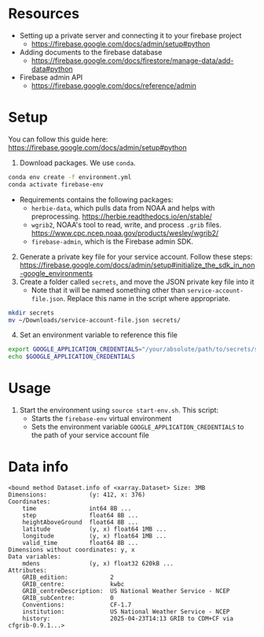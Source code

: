 # Resources
- Setting up a private server and connecting it to your firebase project
    - https://firebase.google.com/docs/admin/setup#python
- Adding documents to the firebase database
    - https://firebase.google.com/docs/firestore/manage-data/add-data#python
- Firebase admin API
    - https://firebase.google.com/docs/reference/admin
# Setup
You can follow this guide here: https://firebase.google.com/docs/admin/setup#python
1. Download packages. We use `conda`.
``` bash
conda env create -f environment.yml
conda activate firebase-env
```
- Requirements contains the following packages:
    - `herbie-data`, which pulls data from NOAA and helps with preprocessing. https://herbie.readthedocs.io/en/stable/
    - `wgrib2`, NOAA's tool to read, write, and process `.grib` files. https://www.cpc.ncep.noaa.gov/products/wesley/wgrib2/
    - `firebase-admin`, which is the Firebase admin SDK.
2. Generate a private key file for your service account. Follow these steps: https://firebase.google.com/docs/admin/setup#initialize_the_sdk_in_non-google_environments
3. Create a folder called `secrets`, and move the JSON private key file into it
    - Note that it will be named something other than `service-account-file.json`. Replace this name in the script where appropriate.
``` bash
mkdir secrets
mv ~/Downloads/service-account-file.json secrets/
```
4. Set an environment variable to reference this file
```bash
export GOOGLE_APPLICATION_CREDENTIALS="/your/absolute/path/to/secrets/service-account-file.json"
echo $GOOGLE_APPLICATION_CREDENTIALS
```
# Usage
1. Start the environment using `source start-env.sh`. This script:
    - Starts the `firebase-env` virtual environment
    - Sets the environment variable `GOOGLE_APPLICATION_CREDENTIALS` to the path of your service account file
# Data info
```
<bound method Dataset.info of <xarray.Dataset> Size: 3MB
Dimensions:            (y: 412, x: 376)
Coordinates:
    time               int64 8B ...
    step               float64 8B ...
    heightAboveGround  float64 8B ...
    latitude           (y, x) float64 1MB ...
    longitude          (y, x) float64 1MB ...
    valid_time         float64 8B ...
Dimensions without coordinates: y, x
Data variables:
    mdens              (y, x) float32 620kB ...
Attributes:
    GRIB_edition:            2
    GRIB_centre:             kwbc
    GRIB_centreDescription:  US National Weather Service - NCEP
    GRIB_subCentre:          0
    Conventions:             CF-1.7
    institution:             US National Weather Service - NCEP
    history:                 2025-04-23T14:13 GRIB to CDM+CF via cfgrib-0.9.1...>
```
